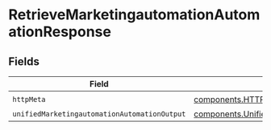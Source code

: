 # RetrieveMarketingautomationAutomationResponse


## Fields

| Field                                                                                                                          | Type                                                                                                                           | Required                                                                                                                       | Description                                                                                                                    |
| ------------------------------------------------------------------------------------------------------------------------------ | ------------------------------------------------------------------------------------------------------------------------------ | ------------------------------------------------------------------------------------------------------------------------------ | ------------------------------------------------------------------------------------------------------------------------------ |
| `httpMeta`                                                                                                                     | [components.HTTPMetadata](../../models/components/httpmetadata.md)                                                             | :heavy_check_mark:                                                                                                             | N/A                                                                                                                            |
| `unifiedMarketingautomationAutomationOutput`                                                                                   | [components.UnifiedMarketingautomationAutomationOutput](../../models/components/unifiedmarketingautomationautomationoutput.md) | :heavy_minus_sign:                                                                                                             | N/A                                                                                                                            |